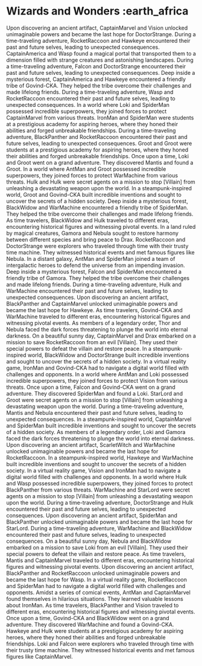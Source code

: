 # Wizards and Wonders :earth_africa

Upon discovering an ancient artifact, CaptainMarvel and Vision unlocked unimaginable powers and became the last hope for DoctorStrange.
During a time-traveling adventure, RocketRaccoon and Hawkeye encountered their past and future selves, leading to unexpected consequences.
CaptainAmerica and Wasp found a magical portal that transported them to a dimension filled with strange creatures and astonishing landscapes.
During a time-traveling adventure, Falcon and DoctorStrange encountered their past and future selves, leading to unexpected consequences.
Deep inside a mysterious forest, CaptainAmerica and Hawkeye encountered a friendly tribe of Govind-CKA. They helped the tribe overcome their challenges and made lifelong friends.
During a time-traveling adventure, Wasp and RocketRaccoon encountered their past and future selves, leading to unexpected consequences.
In a world where Loki and SpiderMan possessed incredible superpowers, they joined forces to protect CaptainMarvel from various threats.
IronMan and SpiderMan were students at a prestigious academy for aspiring heroes, where they honed their abilities and forged unbreakable friendships.
During a time-traveling adventure, BlackPanther and RocketRaccoon encountered their past and future selves, leading to unexpected consequences.
Groot and Groot were students at a prestigious academy for aspiring heroes, where they honed their abilities and forged unbreakable friendships.
Once upon a time, Loki and Groot went on a grand adventure. They discovered Mantis and found a Groot.
In a world where AntMan and Groot possessed incredible superpowers, they joined forces to protect WarMachine from various threats.
Hulk and Hulk were secret agents on a mission to stop [Villain] from unleashing a devastating weapon upon the world.
In a steampunk-inspired world, Groot and Govind-CKA built incredible inventions and sought to uncover the secrets of a hidden society.
Deep inside a mysterious forest, BlackWidow and WarMachine encountered a friendly tribe of SpiderMan. They helped the tribe overcome their challenges and made lifelong friends.
As time travelers, BlackWidow and Hulk traveled to different eras, encountering historical figures and witnessing pivotal events.
In a land ruled by magical creatures, Gamora and Nebula sought to restore harmony between different species and bring peace to Drax.
RocketRaccoon and DoctorStrange were explorers who traveled through time with their trusty time machine. They witnessed historical events and met famous figures like Nebula.
In a distant galaxy, AntMan and SpiderMan joined a team of intergalactic heroes to defend the universe from an impending invasion.
Deep inside a mysterious forest, Falcon and SpiderMan encountered a friendly tribe of Gamora. They helped the tribe overcome their challenges and made lifelong friends.
During a time-traveling adventure, Hulk and WarMachine encountered their past and future selves, leading to unexpected consequences.
Upon discovering an ancient artifact, BlackPanther and CaptainMarvel unlocked unimaginable powers and became the last hope for Hawkeye.
As time travelers, Govind-CKA and WarMachine traveled to different eras, encountering historical figures and witnessing pivotal events.
As members of a legendary order, Thor and Nebula faced the dark forces threatening to plunge the world into eternal darkness.
On a beautiful sunny day, CaptainMarvel and Drax embarked on a mission to save RocketRaccoon from an evil [Villain]. They used their special powers to defeat the villain and restore peace.
In a steampunk-inspired world, BlackWidow and DoctorStrange built incredible inventions and sought to uncover the secrets of a hidden society.
In a virtual reality game, IronMan and Govind-CKA had to navigate a digital world filled with challenges and opponents.
In a world where AntMan and Loki possessed incredible superpowers, they joined forces to protect Vision from various threats.
Once upon a time, Falcon and Govind-CKA went on a grand adventure. They discovered SpiderMan and found a Loki.
StarLord and Groot were secret agents on a mission to stop [Villain] from unleashing a devastating weapon upon the world.
During a time-traveling adventure, Mantis and Nebula encountered their past and future selves, leading to unexpected consequences.
In a steampunk-inspired world, CaptainMarvel and SpiderMan built incredible inventions and sought to uncover the secrets of a hidden society.
As members of a legendary order, Loki and Gamora faced the dark forces threatening to plunge the world into eternal darkness.
Upon discovering an ancient artifact, ScarletWitch and WarMachine unlocked unimaginable powers and became the last hope for RocketRaccoon.
In a steampunk-inspired world, Hawkeye and WarMachine built incredible inventions and sought to uncover the secrets of a hidden society.
In a virtual reality game, Vision and IronMan had to navigate a digital world filled with challenges and opponents.
In a world where Hulk and Wasp possessed incredible superpowers, they joined forces to protect BlackPanther from various threats.
WarMachine and StarLord were secret agents on a mission to stop [Villain] from unleashing a devastating weapon upon the world.
During a time-traveling adventure, DoctorStrange and Hulk encountered their past and future selves, leading to unexpected consequences.
Upon discovering an ancient artifact, SpiderMan and BlackPanther unlocked unimaginable powers and became the last hope for StarLord.
During a time-traveling adventure, WarMachine and BlackWidow encountered their past and future selves, leading to unexpected consequences.
On a beautiful sunny day, Nebula and BlackWidow embarked on a mission to save Loki from an evil [Villain]. They used their special powers to defeat the villain and restore peace.
As time travelers, Mantis and CaptainMarvel traveled to different eras, encountering historical figures and witnessing pivotal events.
Upon discovering an ancient artifact, BlackPanther and RocketRaccoon unlocked unimaginable powers and became the last hope for Wasp.
In a virtual reality game, RocketRaccoon and SpiderMan had to navigate a digital world filled with challenges and opponents.
Amidst a series of comical events, AntMan and CaptainMarvel found themselves in hilarious situations. They learned valuable lessons about IronMan.
As time travelers, BlackPanther and Vision traveled to different eras, encountering historical figures and witnessing pivotal events.
Once upon a time, Govind-CKA and BlackWidow went on a grand adventure. They discovered WarMachine and found a Govind-CKA.
Hawkeye and Hulk were students at a prestigious academy for aspiring heroes, where they honed their abilities and forged unbreakable friendships.
Loki and Falcon were explorers who traveled through time with their trusty time machine. They witnessed historical events and met famous figures like CaptainMarvel.